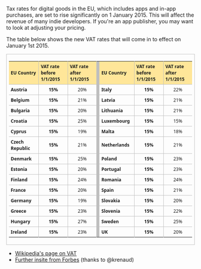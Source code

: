 Tax rates for digital goods in the EU, which includes apps and in-app purchases, are set to rise significantly 
on 1 January 2015. This will affect the revenue of many indie developers. If you're an app publisher, you may want to look at adjusting your pricing. 

The table below shows the new VAT rates that will come in to effect on January 1st 2015.

<table style="color: #000000; font-family: 'Segoe UI', Arial, sans-serif; font-size: 12px;" border="0" cellspacing="0" cellpadding="0">
<tbody>
<tr>
<td style="font-family: arial, sans-serif; margin: 0px; border-collapse: collapse; border: 1px solid #bfbfbf;" width="591" align="center" valign="top">
<table border="0" cellspacing="0" cellpadding="0">
<tbody>
<tr>
<td style="font-family: 'Segoe UI', Arial, sans-serif; margin: 0px; border-collapse: collapse; font-size: 12px; font-weight: bold; padding: 5px; border-right-width: 1px; border-right-color: #bfbfbf; border-right-style: solid;" width="95" align="left" valign="middle" bgcolor="#ffe699">EU Country</td>
<td style="font-family: 'Segoe UI', Arial, sans-serif; margin: 0px; border-collapse: collapse; font-size: 12px; font-weight: bold; padding: 5px; border-right-width: 1px; border-right-color: #bfbfbf; border-right-style: solid;" width="95" align="left" valign="middle" bgcolor="#ffe699">VAT rate&nbsp;<br />before&nbsp;<br /><span class="aBn" style="border-bottom-width: 1px; border-bottom-style: dashed; border-bottom-color: #cccccc; position: relative; top: -2px; z-index: 0;"><span class="aQJ" style="position: relative; top: 2px; z-index: -1;">1/1/2015</span></span></td>
<td style="font-family: 'Segoe UI', Arial, sans-serif; margin: 0px; border-collapse: collapse; font-size: 12px; font-weight: bold; padding: 5px; border-right-width: 1px; border-right-color: #bfbfbf; border-right-style: solid;" width="95" align="left" valign="middle" bgcolor="#ffe699">VAT rate&nbsp;<br />after&nbsp;<br /><span class="aBn" style="border-bottom-width: 1px; border-bottom-style: dashed; border-bottom-color: #cccccc; position: relative; top: -2px; z-index: 0;"><span class="aQJ" style="position: relative; top: 2px; z-index: -1;">1/1/2015</span></span></td>
<td style="font-family: arial, sans-serif; margin: 0px; border-collapse: collapse; font-size: 0px; line-height: 0px; background-color: #bfbfbf;" width="20">&nbsp;</td>
<td style="font-family: 'Segoe UI', Arial, sans-serif; margin: 0px; border-collapse: collapse; font-size: 12px; font-weight: bold; padding: 5px; border-right-width: 1px; border-right-color: #bfbfbf; border-right-style: solid;" width="95" align="left" valign="middle" bgcolor="#ffe699">EU Country</td>
<td style="font-family: 'Segoe UI', Arial, sans-serif; margin: 0px; border-collapse: collapse; font-size: 12px; font-weight: bold; padding: 5px; border-right-width: 1px; border-right-color: #bfbfbf; border-right-style: solid;" width="95" align="left" valign="middle" bgcolor="#ffe699">VAT rate&nbsp;<br />before&nbsp;<br /><span class="aBn" style="border-bottom-width: 1px; border-bottom-style: dashed; border-bottom-color: #cccccc; position: relative; top: -2px; z-index: 0;"><span class="aQJ" style="position: relative; top: 2px; z-index: -1;">1/1/2015</span></span></td>
<td style="font-family: 'Segoe UI', Arial, sans-serif; margin: 0px; border-collapse: collapse; font-size: 12px; font-weight: bold; padding: 5px;" width="95" align="left" valign="middle" bgcolor="#ffe699">VAT rate&nbsp;<br />after&nbsp;<br /><span class="aBn" style="border-bottom-width: 1px; border-bottom-style: dashed; border-bottom-color: #cccccc; position: relative; top: -2px; z-index: 0;"><span class="aQJ" style="position: relative; top: 2px; z-index: -1;">1/1/2015</span></span></td>
</tr>
<tr>
<td style="font-family: 'Segoe UI', Arial, sans-serif; margin: 0px; border-collapse: collapse; font-size: 12px; font-weight: bold; padding: 5px; border-top-width: 1px; border-top-color: #bfbfbf; border-top-style: solid; border-right-width: 1px; border-right-color: #bfbfbf; border-right-style: solid;" width="95" align="left" valign="middle">Austria</td>
<td style="font-family: 'Segoe UI', Arial, sans-serif; margin: 0px; border-collapse: collapse; font-size: 12px; font-weight: bold; padding: 5px; border-top-width: 1px; border-top-color: #bfbfbf; border-top-style: solid; border-right-width: 1px; border-right-color: #bfbfbf; border-right-style: solid;" width="95" align="center" valign="middle">15%</td>
<td style="font-family: 'Segoe UI', Arial, sans-serif; margin: 0px; border-collapse: collapse; font-size: 12px; padding: 5px; border-top-width: 1px; border-top-color: #bfbfbf; border-top-style: solid; border-right-width: 1px; border-right-color: #bfbfbf; border-right-style: solid;" width="95" align="center" valign="middle">20%</td>
<td style="font-family: arial, sans-serif; margin: 0px; border-collapse: collapse; font-size: 0px; line-height: 0px; background-color: #bfbfbf;" width="20">&nbsp;</td>
<td style="font-family: 'Segoe UI', Arial, sans-serif; margin: 0px; border-collapse: collapse; font-size: 12px; font-weight: bold; padding: 5px; border-top-width: 1px; border-top-color: #bfbfbf; border-top-style: solid; border-right-width: 1px; border-right-color: #bfbfbf; border-right-style: solid;" width="95" align="left" valign="middle">Italy</td>
<td style="font-family: 'Segoe UI', Arial, sans-serif; margin: 0px; border-collapse: collapse; font-size: 12px; font-weight: bold; padding: 5px; border-top-width: 1px; border-top-color: #bfbfbf; border-top-style: solid; border-right-width: 1px; border-right-color: #bfbfbf; border-right-style: solid;" width="95" align="center" valign="middle">15%</td>
<td style="font-family: 'Segoe UI', Arial, sans-serif; margin: 0px; border-collapse: collapse; font-size: 12px; padding: 5px; border-top-width: 1px; border-top-color: #bfbfbf; border-top-style: solid;" width="95" align="center" valign="middle">22%</td>
</tr>
<tr>
<td style="font-family: 'Segoe UI', Arial, sans-serif; margin: 0px; border-collapse: collapse; font-size: 12px; font-weight: bold; padding: 5px; border-top-width: 1px; border-top-color: #bfbfbf; border-top-style: solid; border-right-width: 1px; border-right-color: #bfbfbf; border-right-style: solid;" width="95" align="left" valign="middle">Belgium</td>
<td style="font-family: 'Segoe UI', Arial, sans-serif; margin: 0px; border-collapse: collapse; font-size: 12px; font-weight: bold; padding: 5px; border-top-width: 1px; border-top-color: #bfbfbf; border-top-style: solid; border-right-width: 1px; border-right-color: #bfbfbf; border-right-style: solid;" width="95" align="center" valign="middle">15%</td>
<td style="font-family: 'Segoe UI', Arial, sans-serif; margin: 0px; border-collapse: collapse; font-size: 12px; padding: 5px; border-top-width: 1px; border-top-color: #bfbfbf; border-top-style: solid; border-right-width: 1px; border-right-color: #bfbfbf; border-right-style: solid;" width="95" align="center" valign="middle">21%</td>
<td style="font-family: arial, sans-serif; margin: 0px; border-collapse: collapse; font-size: 0px; line-height: 0px; background-color: #bfbfbf;" width="20">&nbsp;</td>
<td style="font-family: 'Segoe UI', Arial, sans-serif; margin: 0px; border-collapse: collapse; font-size: 12px; font-weight: bold; padding: 5px; border-top-width: 1px; border-top-color: #bfbfbf; border-top-style: solid; border-right-width: 1px; border-right-color: #bfbfbf; border-right-style: solid;" width="95" align="left" valign="middle">Latvia</td>
<td style="font-family: 'Segoe UI', Arial, sans-serif; margin: 0px; border-collapse: collapse; font-size: 12px; font-weight: bold; padding: 5px; border-top-width: 1px; border-top-color: #bfbfbf; border-top-style: solid; border-right-width: 1px; border-right-color: #bfbfbf; border-right-style: solid;" width="95" align="center" valign="middle">15%</td>
<td style="font-family: 'Segoe UI', Arial, sans-serif; margin: 0px; border-collapse: collapse; font-size: 12px; padding: 5px; border-top-width: 1px; border-top-color: #bfbfbf; border-top-style: solid;" width="95" align="center" valign="middle">21%</td>
</tr>
<tr>
<td style="font-family: 'Segoe UI', Arial, sans-serif; margin: 0px; border-collapse: collapse; font-size: 12px; font-weight: bold; padding: 5px; border-top-width: 1px; border-top-color: #bfbfbf; border-top-style: solid; border-right-width: 1px; border-right-color: #bfbfbf; border-right-style: solid;" width="95" align="left" valign="middle">Bulgaria</td>
<td style="font-family: 'Segoe UI', Arial, sans-serif; margin: 0px; border-collapse: collapse; font-size: 12px; font-weight: bold; padding: 5px; border-top-width: 1px; border-top-color: #bfbfbf; border-top-style: solid; border-right-width: 1px; border-right-color: #bfbfbf; border-right-style: solid;" width="95" align="center" valign="middle">15%</td>
<td style="font-family: 'Segoe UI', Arial, sans-serif; margin: 0px; border-collapse: collapse; font-size: 12px; padding: 5px; border-top-width: 1px; border-top-color: #bfbfbf; border-top-style: solid; border-right-width: 1px; border-right-color: #bfbfbf; border-right-style: solid;" width="95" align="center" valign="middle">20%</td>
<td style="font-family: arial, sans-serif; margin: 0px; border-collapse: collapse; font-size: 0px; line-height: 0px; background-color: #bfbfbf;" width="20">&nbsp;</td>
<td style="font-family: 'Segoe UI', Arial, sans-serif; margin: 0px; border-collapse: collapse; font-size: 12px; font-weight: bold; padding: 5px; border-top-width: 1px; border-top-color: #bfbfbf; border-top-style: solid; border-right-width: 1px; border-right-color: #bfbfbf; border-right-style: solid;" width="95" align="left" valign="middle">Lithuania</td>
<td style="font-family: 'Segoe UI', Arial, sans-serif; margin: 0px; border-collapse: collapse; font-size: 12px; font-weight: bold; padding: 5px; border-top-width: 1px; border-top-color: #bfbfbf; border-top-style: solid; border-right-width: 1px; border-right-color: #bfbfbf; border-right-style: solid;" width="95" align="center" valign="middle">15%</td>
<td style="font-family: 'Segoe UI', Arial, sans-serif; margin: 0px; border-collapse: collapse; font-size: 12px; padding: 5px; border-top-width: 1px; border-top-color: #bfbfbf; border-top-style: solid;" width="95" align="center" valign="middle">21%</td>
</tr>
<tr>
<td style="font-family: 'Segoe UI', Arial, sans-serif; margin: 0px; border-collapse: collapse; font-size: 12px; font-weight: bold; padding: 5px; border-top-width: 1px; border-top-color: #bfbfbf; border-top-style: solid; border-right-width: 1px; border-right-color: #bfbfbf; border-right-style: solid;" width="95" align="left" valign="middle">Croatia</td>
<td style="font-family: 'Segoe UI', Arial, sans-serif; margin: 0px; border-collapse: collapse; font-size: 12px; font-weight: bold; padding: 5px; border-top-width: 1px; border-top-color: #bfbfbf; border-top-style: solid; border-right-width: 1px; border-right-color: #bfbfbf; border-right-style: solid;" width="95" align="center" valign="middle">15%</td>
<td style="font-family: 'Segoe UI', Arial, sans-serif; margin: 0px; border-collapse: collapse; font-size: 12px; padding: 5px; border-top-width: 1px; border-top-color: #bfbfbf; border-top-style: solid; border-right-width: 1px; border-right-color: #bfbfbf; border-right-style: solid;" width="95" align="center" valign="middle">25%</td>
<td style="font-family: arial, sans-serif; margin: 0px; border-collapse: collapse; font-size: 0px; line-height: 0px; background-color: #bfbfbf;" width="20">&nbsp;</td>
<td style="font-family: 'Segoe UI', Arial, sans-serif; margin: 0px; border-collapse: collapse; font-size: 12px; font-weight: bold; padding: 5px; border-top-width: 1px; border-top-color: #bfbfbf; border-top-style: solid; border-right-width: 1px; border-right-color: #bfbfbf; border-right-style: solid;" width="95" align="left" valign="middle">Luxembourg</td>
<td style="font-family: 'Segoe UI', Arial, sans-serif; margin: 0px; border-collapse: collapse; font-size: 12px; font-weight: bold; padding: 5px; border-top-width: 1px; border-top-color: #bfbfbf; border-top-style: solid; border-right-width: 1px; border-right-color: #bfbfbf; border-right-style: solid;" width="95" align="center" valign="middle">15%</td>
<td style="font-family: 'Segoe UI', Arial, sans-serif; margin: 0px; border-collapse: collapse; font-size: 12px; padding: 5px; border-top-width: 1px; border-top-color: #bfbfbf; border-top-style: solid;" width="95" align="center" valign="middle">15%</td>
</tr>
<tr>
<td style="font-family: 'Segoe UI', Arial, sans-serif; margin: 0px; border-collapse: collapse; font-size: 12px; font-weight: bold; padding: 5px; border-top-width: 1px; border-top-color: #bfbfbf; border-top-style: solid; border-right-width: 1px; border-right-color: #bfbfbf; border-right-style: solid;" width="95" align="left" valign="middle">Cyprus</td>
<td style="font-family: 'Segoe UI', Arial, sans-serif; margin: 0px; border-collapse: collapse; font-size: 12px; font-weight: bold; padding: 5px; border-top-width: 1px; border-top-color: #bfbfbf; border-top-style: solid; border-right-width: 1px; border-right-color: #bfbfbf; border-right-style: solid;" width="95" align="center" valign="middle">15%</td>
<td style="font-family: 'Segoe UI', Arial, sans-serif; margin: 0px; border-collapse: collapse; font-size: 12px; padding: 5px; border-top-width: 1px; border-top-color: #bfbfbf; border-top-style: solid; border-right-width: 1px; border-right-color: #bfbfbf; border-right-style: solid;" width="95" align="center" valign="middle">19%</td>
<td style="font-family: arial, sans-serif; margin: 0px; border-collapse: collapse; font-size: 0px; line-height: 0px; background-color: #bfbfbf;" width="20">&nbsp;</td>
<td style="font-family: 'Segoe UI', Arial, sans-serif; margin: 0px; border-collapse: collapse; font-size: 12px; font-weight: bold; padding: 5px; border-top-width: 1px; border-top-color: #bfbfbf; border-top-style: solid; border-right-width: 1px; border-right-color: #bfbfbf; border-right-style: solid;" width="95" align="left" valign="middle">Malta</td>
<td style="font-family: 'Segoe UI', Arial, sans-serif; margin: 0px; border-collapse: collapse; font-size: 12px; font-weight: bold; padding: 5px; border-top-width: 1px; border-top-color: #bfbfbf; border-top-style: solid; border-right-width: 1px; border-right-color: #bfbfbf; border-right-style: solid;" width="95" align="center" valign="middle">15%</td>
<td style="font-family: 'Segoe UI', Arial, sans-serif; margin: 0px; border-collapse: collapse; font-size: 12px; padding: 5px; border-top-width: 1px; border-top-color: #bfbfbf; border-top-style: solid;" width="95" align="center" valign="middle">18%</td>
</tr>
<tr>
<td style="font-family: 'Segoe UI', Arial, sans-serif; margin: 0px; border-collapse: collapse; font-size: 12px; font-weight: bold; padding: 5px; border-top-width: 1px; border-top-color: #bfbfbf; border-top-style: solid; border-right-width: 1px; border-right-color: #bfbfbf; border-right-style: solid;" width="95" align="left" valign="middle">Czech Republic</td>
<td style="font-family: 'Segoe UI', Arial, sans-serif; margin: 0px; border-collapse: collapse; font-size: 12px; font-weight: bold; padding: 5px; border-top-width: 1px; border-top-color: #bfbfbf; border-top-style: solid; border-right-width: 1px; border-right-color: #bfbfbf; border-right-style: solid;" width="95" align="center" valign="middle">15%</td>
<td style="font-family: 'Segoe UI', Arial, sans-serif; margin: 0px; border-collapse: collapse; font-size: 12px; padding: 5px; border-top-width: 1px; border-top-color: #bfbfbf; border-top-style: solid; border-right-width: 1px; border-right-color: #bfbfbf; border-right-style: solid;" width="95" align="center" valign="middle">21%</td>
<td style="font-family: arial, sans-serif; margin: 0px; border-collapse: collapse; font-size: 0px; line-height: 0px; background-color: #bfbfbf;" width="20">&nbsp;</td>
<td style="font-family: 'Segoe UI', Arial, sans-serif; margin: 0px; border-collapse: collapse; font-size: 12px; font-weight: bold; padding: 5px; border-top-width: 1px; border-top-color: #bfbfbf; border-top-style: solid; border-right-width: 1px; border-right-color: #bfbfbf; border-right-style: solid;" width="95" align="left" valign="middle">Netherlands</td>
<td style="font-family: 'Segoe UI', Arial, sans-serif; margin: 0px; border-collapse: collapse; font-size: 12px; font-weight: bold; padding: 5px; border-top-width: 1px; border-top-color: #bfbfbf; border-top-style: solid; border-right-width: 1px; border-right-color: #bfbfbf; border-right-style: solid;" width="95" align="center" valign="middle">15%</td>
<td style="font-family: 'Segoe UI', Arial, sans-serif; margin: 0px; border-collapse: collapse; font-size: 12px; padding: 5px; border-top-width: 1px; border-top-color: #bfbfbf; border-top-style: solid;" width="95" align="center" valign="middle">21%</td>
</tr>
<tr>
<td style="font-family: 'Segoe UI', Arial, sans-serif; margin: 0px; border-collapse: collapse; font-size: 12px; font-weight: bold; padding: 5px; border-top-width: 1px; border-top-color: #bfbfbf; border-top-style: solid; border-right-width: 1px; border-right-color: #bfbfbf; border-right-style: solid;" width="95" align="left" valign="middle">Denmark</td>
<td style="font-family: 'Segoe UI', Arial, sans-serif; margin: 0px; border-collapse: collapse; font-size: 12px; font-weight: bold; padding: 5px; border-top-width: 1px; border-top-color: #bfbfbf; border-top-style: solid; border-right-width: 1px; border-right-color: #bfbfbf; border-right-style: solid;" width="95" align="center" valign="middle">15%</td>
<td style="font-family: 'Segoe UI', Arial, sans-serif; margin: 0px; border-collapse: collapse; font-size: 12px; padding: 5px; border-top-width: 1px; border-top-color: #bfbfbf; border-top-style: solid; border-right-width: 1px; border-right-color: #bfbfbf; border-right-style: solid;" width="95" align="center" valign="middle">25%</td>
<td style="font-family: arial, sans-serif; margin: 0px; border-collapse: collapse; font-size: 0px; line-height: 0px; background-color: #bfbfbf;" width="20">&nbsp;</td>
<td style="font-family: 'Segoe UI', Arial, sans-serif; margin: 0px; border-collapse: collapse; font-size: 12px; font-weight: bold; padding: 5px; border-top-width: 1px; border-top-color: #bfbfbf; border-top-style: solid; border-right-width: 1px; border-right-color: #bfbfbf; border-right-style: solid;" width="95" align="left" valign="middle">Poland</td>
<td style="font-family: 'Segoe UI', Arial, sans-serif; margin: 0px; border-collapse: collapse; font-size: 12px; font-weight: bold; padding: 5px; border-top-width: 1px; border-top-color: #bfbfbf; border-top-style: solid; border-right-width: 1px; border-right-color: #bfbfbf; border-right-style: solid;" width="95" align="center" valign="middle">15%</td>
<td style="font-family: 'Segoe UI', Arial, sans-serif; margin: 0px; border-collapse: collapse; font-size: 12px; padding: 5px; border-top-width: 1px; border-top-color: #bfbfbf; border-top-style: solid;" width="95" align="center" valign="middle">23%</td>
</tr>
<tr>
<td style="font-family: 'Segoe UI', Arial, sans-serif; margin: 0px; border-collapse: collapse; font-size: 12px; font-weight: bold; padding: 5px; border-top-width: 1px; border-top-color: #bfbfbf; border-top-style: solid; border-right-width: 1px; border-right-color: #bfbfbf; border-right-style: solid;" width="95" align="left" valign="middle">Estonia</td>
<td style="font-family: 'Segoe UI', Arial, sans-serif; margin: 0px; border-collapse: collapse; font-size: 12px; font-weight: bold; padding: 5px; border-top-width: 1px; border-top-color: #bfbfbf; border-top-style: solid; border-right-width: 1px; border-right-color: #bfbfbf; border-right-style: solid;" width="95" align="center" valign="middle">15%</td>
<td style="font-family: 'Segoe UI', Arial, sans-serif; margin: 0px; border-collapse: collapse; font-size: 12px; padding: 5px; border-top-width: 1px; border-top-color: #bfbfbf; border-top-style: solid; border-right-width: 1px; border-right-color: #bfbfbf; border-right-style: solid;" width="95" align="center" valign="middle">20%</td>
<td style="font-family: arial, sans-serif; margin: 0px; border-collapse: collapse; font-size: 0px; line-height: 0px; background-color: #bfbfbf;" width="20">&nbsp;</td>
<td style="font-family: 'Segoe UI', Arial, sans-serif; margin: 0px; border-collapse: collapse; font-size: 12px; font-weight: bold; padding: 5px; border-top-width: 1px; border-top-color: #bfbfbf; border-top-style: solid; border-right-width: 1px; border-right-color: #bfbfbf; border-right-style: solid;" width="95" align="left" valign="middle">Portugal</td>
<td style="font-family: 'Segoe UI', Arial, sans-serif; margin: 0px; border-collapse: collapse; font-size: 12px; font-weight: bold; padding: 5px; border-top-width: 1px; border-top-color: #bfbfbf; border-top-style: solid; border-right-width: 1px; border-right-color: #bfbfbf; border-right-style: solid;" width="95" align="center" valign="middle">15%</td>
<td style="font-family: 'Segoe UI', Arial, sans-serif; margin: 0px; border-collapse: collapse; font-size: 12px; padding: 5px; border-top-width: 1px; border-top-color: #bfbfbf; border-top-style: solid;" width="95" align="center" valign="middle">23%</td>
</tr>
<tr>
<td style="font-family: 'Segoe UI', Arial, sans-serif; margin: 0px; border-collapse: collapse; font-size: 12px; font-weight: bold; padding: 5px; border-top-width: 1px; border-top-color: #bfbfbf; border-top-style: solid; border-right-width: 1px; border-right-color: #bfbfbf; border-right-style: solid;" width="95" align="left" valign="middle">Finland</td>
<td style="font-family: 'Segoe UI', Arial, sans-serif; margin: 0px; border-collapse: collapse; font-size: 12px; font-weight: bold; padding: 5px; border-top-width: 1px; border-top-color: #bfbfbf; border-top-style: solid; border-right-width: 1px; border-right-color: #bfbfbf; border-right-style: solid;" width="95" align="center" valign="middle">15%</td>
<td style="font-family: 'Segoe UI', Arial, sans-serif; margin: 0px; border-collapse: collapse; font-size: 12px; padding: 5px; border-top-width: 1px; border-top-color: #bfbfbf; border-top-style: solid; border-right-width: 1px; border-right-color: #bfbfbf; border-right-style: solid;" width="95" align="center" valign="middle">24%</td>
<td style="font-family: arial, sans-serif; margin: 0px; border-collapse: collapse; font-size: 0px; line-height: 0px; background-color: #bfbfbf;" width="20">&nbsp;</td>
<td style="font-family: 'Segoe UI', Arial, sans-serif; margin: 0px; border-collapse: collapse; font-size: 12px; font-weight: bold; padding: 5px; border-top-width: 1px; border-top-color: #bfbfbf; border-top-style: solid; border-right-width: 1px; border-right-color: #bfbfbf; border-right-style: solid;" width="95" align="left" valign="middle">Romania</td>
<td style="font-family: 'Segoe UI', Arial, sans-serif; margin: 0px; border-collapse: collapse; font-size: 12px; font-weight: bold; padding: 5px; border-top-width: 1px; border-top-color: #bfbfbf; border-top-style: solid; border-right-width: 1px; border-right-color: #bfbfbf; border-right-style: solid;" width="95" align="center" valign="middle">15%</td>
<td style="font-family: 'Segoe UI', Arial, sans-serif; margin: 0px; border-collapse: collapse; font-size: 12px; padding: 5px; border-top-width: 1px; border-top-color: #bfbfbf; border-top-style: solid;" width="95" align="center" valign="middle">24%</td>
</tr>
<tr>
<td style="font-family: 'Segoe UI', Arial, sans-serif; margin: 0px; border-collapse: collapse; font-size: 12px; font-weight: bold; padding: 5px; border-top-width: 1px; border-top-color: #bfbfbf; border-top-style: solid; border-right-width: 1px; border-right-color: #bfbfbf; border-right-style: solid;" width="95" align="left" valign="middle">France</td>
<td style="font-family: 'Segoe UI', Arial, sans-serif; margin: 0px; border-collapse: collapse; font-size: 12px; font-weight: bold; padding: 5px; border-top-width: 1px; border-top-color: #bfbfbf; border-top-style: solid; border-right-width: 1px; border-right-color: #bfbfbf; border-right-style: solid;" width="95" align="center" valign="middle">15%</td>
<td style="font-family: 'Segoe UI', Arial, sans-serif; margin: 0px; border-collapse: collapse; font-size: 12px; padding: 5px; border-top-width: 1px; border-top-color: #bfbfbf; border-top-style: solid; border-right-width: 1px; border-right-color: #bfbfbf; border-right-style: solid;" width="95" align="center" valign="middle">20%</td>
<td style="font-family: arial, sans-serif; margin: 0px; border-collapse: collapse; font-size: 0px; line-height: 0px; background-color: #bfbfbf;" width="20">&nbsp;</td>
<td style="font-family: 'Segoe UI', Arial, sans-serif; margin: 0px; border-collapse: collapse; font-size: 12px; font-weight: bold; padding: 5px; border-top-width: 1px; border-top-color: #bfbfbf; border-top-style: solid; border-right-width: 1px; border-right-color: #bfbfbf; border-right-style: solid;" width="95" align="left" valign="middle">Spain</td>
<td style="font-family: 'Segoe UI', Arial, sans-serif; margin: 0px; border-collapse: collapse; font-size: 12px; font-weight: bold; padding: 5px; border-top-width: 1px; border-top-color: #bfbfbf; border-top-style: solid; border-right-width: 1px; border-right-color: #bfbfbf; border-right-style: solid;" width="95" align="center" valign="middle">15%</td>
<td style="font-family: 'Segoe UI', Arial, sans-serif; margin: 0px; border-collapse: collapse; font-size: 12px; padding: 5px; border-top-width: 1px; border-top-color: #bfbfbf; border-top-style: solid;" width="95" align="center" valign="middle">21%</td>
</tr>
<tr>
<td style="font-family: 'Segoe UI', Arial, sans-serif; margin: 0px; border-collapse: collapse; font-size: 12px; font-weight: bold; padding: 5px; border-top-width: 1px; border-top-color: #bfbfbf; border-top-style: solid; border-right-width: 1px; border-right-color: #bfbfbf; border-right-style: solid;" width="95" align="left" valign="middle">Germany</td>
<td style="font-family: 'Segoe UI', Arial, sans-serif; margin: 0px; border-collapse: collapse; font-size: 12px; font-weight: bold; padding: 5px; border-top-width: 1px; border-top-color: #bfbfbf; border-top-style: solid; border-right-width: 1px; border-right-color: #bfbfbf; border-right-style: solid;" width="95" align="center" valign="middle">15%</td>
<td style="font-family: 'Segoe UI', Arial, sans-serif; margin: 0px; border-collapse: collapse; font-size: 12px; padding: 5px; border-top-width: 1px; border-top-color: #bfbfbf; border-top-style: solid; border-right-width: 1px; border-right-color: #bfbfbf; border-right-style: solid;" width="95" align="center" valign="middle">19%</td>
<td style="font-family: arial, sans-serif; margin: 0px; border-collapse: collapse; font-size: 0px; line-height: 0px; background-color: #bfbfbf;" width="20">&nbsp;</td>
<td style="font-family: 'Segoe UI', Arial, sans-serif; margin: 0px; border-collapse: collapse; font-size: 12px; font-weight: bold; padding: 5px; border-top-width: 1px; border-top-color: #bfbfbf; border-top-style: solid; border-right-width: 1px; border-right-color: #bfbfbf; border-right-style: solid;" width="95" align="left" valign="middle">Slovakia</td>
<td style="font-family: 'Segoe UI', Arial, sans-serif; margin: 0px; border-collapse: collapse; font-size: 12px; font-weight: bold; padding: 5px; border-top-width: 1px; border-top-color: #bfbfbf; border-top-style: solid; border-right-width: 1px; border-right-color: #bfbfbf; border-right-style: solid;" width="95" align="center" valign="middle">15%</td>
<td style="font-family: 'Segoe UI', Arial, sans-serif; margin: 0px; border-collapse: collapse; font-size: 12px; padding: 5px; border-top-width: 1px; border-top-color: #bfbfbf; border-top-style: solid;" width="95" align="center" valign="middle">20%</td>
</tr>
<tr>
<td style="font-family: 'Segoe UI', Arial, sans-serif; margin: 0px; border-collapse: collapse; font-size: 12px; font-weight: bold; padding: 5px; border-top-width: 1px; border-top-color: #bfbfbf; border-top-style: solid; border-right-width: 1px; border-right-color: #bfbfbf; border-right-style: solid;" width="95" align="left" valign="middle">Greece</td>
<td style="font-family: 'Segoe UI', Arial, sans-serif; margin: 0px; border-collapse: collapse; font-size: 12px; font-weight: bold; padding: 5px; border-top-width: 1px; border-top-color: #bfbfbf; border-top-style: solid; border-right-width: 1px; border-right-color: #bfbfbf; border-right-style: solid;" width="95" align="center" valign="middle">15%</td>
<td style="font-family: 'Segoe UI', Arial, sans-serif; margin: 0px; border-collapse: collapse; font-size: 12px; padding: 5px; border-top-width: 1px; border-top-color: #bfbfbf; border-top-style: solid; border-right-width: 1px; border-right-color: #bfbfbf; border-right-style: solid;" width="95" align="center" valign="middle">23%</td>
<td style="font-family: arial, sans-serif; margin: 0px; border-collapse: collapse; font-size: 0px; line-height: 0px; background-color: #bfbfbf;" width="20">&nbsp;</td>
<td style="font-family: 'Segoe UI', Arial, sans-serif; margin: 0px; border-collapse: collapse; font-size: 12px; font-weight: bold; padding: 5px; border-top-width: 1px; border-top-color: #bfbfbf; border-top-style: solid; border-right-width: 1px; border-right-color: #bfbfbf; border-right-style: solid;" width="95" align="left" valign="middle">Slovenia</td>
<td style="font-family: 'Segoe UI', Arial, sans-serif; margin: 0px; border-collapse: collapse; font-size: 12px; font-weight: bold; padding: 5px; border-top-width: 1px; border-top-color: #bfbfbf; border-top-style: solid; border-right-width: 1px; border-right-color: #bfbfbf; border-right-style: solid;" width="95" align="center" valign="middle">15%</td>
<td style="font-family: 'Segoe UI', Arial, sans-serif; margin: 0px; border-collapse: collapse; font-size: 12px; padding: 5px; border-top-width: 1px; border-top-color: #bfbfbf; border-top-style: solid;" width="95" align="center" valign="middle">22%</td>
</tr>
<tr>
<td style="font-family: 'Segoe UI', Arial, sans-serif; margin: 0px; border-collapse: collapse; font-size: 12px; font-weight: bold; padding: 5px; border-top-width: 1px; border-top-color: #bfbfbf; border-top-style: solid; border-right-width: 1px; border-right-color: #bfbfbf; border-right-style: solid;" width="95" align="left" valign="middle">Hungary</td>
<td style="font-family: 'Segoe UI', Arial, sans-serif; margin: 0px; border-collapse: collapse; font-size: 12px; font-weight: bold; padding: 5px; border-top-width: 1px; border-top-color: #bfbfbf; border-top-style: solid; border-right-width: 1px; border-right-color: #bfbfbf; border-right-style: solid;" width="95" align="center" valign="middle">15%</td>
<td style="font-family: 'Segoe UI', Arial, sans-serif; margin: 0px; border-collapse: collapse; font-size: 12px; padding: 5px; border-top-width: 1px; border-top-color: #bfbfbf; border-top-style: solid; border-right-width: 1px; border-right-color: #bfbfbf; border-right-style: solid;" width="95" align="center" valign="middle">27%</td>
<td style="font-family: arial, sans-serif; margin: 0px; border-collapse: collapse; font-size: 0px; line-height: 0px; background-color: #bfbfbf;" width="20">&nbsp;</td>
<td style="font-family: 'Segoe UI', Arial, sans-serif; margin: 0px; border-collapse: collapse; font-size: 12px; font-weight: bold; padding: 5px; border-top-width: 1px; border-top-color: #bfbfbf; border-top-style: solid; border-right-width: 1px; border-right-color: #bfbfbf; border-right-style: solid;" width="95" align="left" valign="middle">Sweden</td>
<td style="font-family: 'Segoe UI', Arial, sans-serif; margin: 0px; border-collapse: collapse; font-size: 12px; font-weight: bold; padding: 5px; border-top-width: 1px; border-top-color: #bfbfbf; border-top-style: solid; border-right-width: 1px; border-right-color: #bfbfbf; border-right-style: solid;" width="95" align="center" valign="middle">15%</td>
<td style="font-family: 'Segoe UI', Arial, sans-serif; margin: 0px; border-collapse: collapse; font-size: 12px; padding: 5px; border-top-width: 1px; border-top-color: #bfbfbf; border-top-style: solid;" width="95" align="center" valign="middle">25%</td>
</tr>
<tr>
<td style="font-family: 'Segoe UI', Arial, sans-serif; margin: 0px; border-collapse: collapse; font-size: 12px; font-weight: bold; padding: 5px; border-top-width: 1px; border-top-color: #bfbfbf; border-top-style: solid; border-right-width: 1px; border-right-color: #bfbfbf; border-right-style: solid;" width="95" align="left" valign="middle">Ireland</td>
<td style="font-family: 'Segoe UI', Arial, sans-serif; margin: 0px; border-collapse: collapse; font-size: 12px; font-weight: bold; padding: 5px; border-top-width: 1px; border-top-color: #bfbfbf; border-top-style: solid; border-right-width: 1px; border-right-color: #bfbfbf; border-right-style: solid;" width="95" align="center" valign="middle">15%</td>
<td style="font-family: 'Segoe UI', Arial, sans-serif; margin: 0px; border-collapse: collapse; font-size: 12px; padding: 5px; border-top-width: 1px; border-top-color: #bfbfbf; border-top-style: solid; border-right-width: 1px; border-right-color: #bfbfbf; border-right-style: solid;" width="95" align="center" valign="middle">23%</td>
<td style="font-family: arial, sans-serif; margin: 0px; border-collapse: collapse; font-size: 0px; line-height: 0px; background-color: #bfbfbf;" width="20">&nbsp;</td>
<td style="font-family: 'Segoe UI', Arial, sans-serif; margin: 0px; border-collapse: collapse; font-size: 12px; font-weight: bold; padding: 5px; border-top-width: 1px; border-top-color: #bfbfbf; border-top-style: solid; border-right-width: 1px; border-right-color: #bfbfbf; border-right-style: solid;" width="95" align="left" valign="middle">UK</td>
<td style="font-family: 'Segoe UI', Arial, sans-serif; margin: 0px; border-collapse: collapse; font-size: 12px; font-weight: bold; padding: 5px; border-top-width: 1px; border-top-color: #bfbfbf; border-top-style: solid; border-right-width: 1px; border-right-color: #bfbfbf; border-right-style: solid;" width="95" align="center" valign="middle">15%</td>
<td style="font-family: 'Segoe UI', Arial, sans-serif; margin: 0px; border-collapse: collapse; font-size: 12px; padding: 5px; border-top-width: 1px; border-top-color: #bfbfbf; border-top-style: solid;" width="95" align="center" valign="middle">20%</td>
</tr>
</tbody>
</table>
</td>
</tr>
</tbody>
</table>

<ul>
<li><a href="http://en.wikipedia.org/wiki/European_Union_value_added_tax">Wikipedia's page on VAT</a></li>
<li><a href="http://www.forbes.com/sites/timworstall/2012/10/25/amazons-european-tax-problem/">Further insite from Forbes</a>&nbsp;(thanks to @krenaud)</li>
</ul>